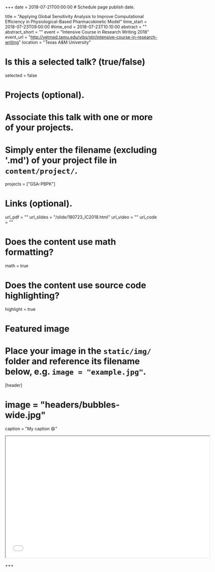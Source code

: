 +++
date = 2018-07-21T00:00:00  # Schedule page publish date.

title = "Applying Global Sensitivity Analysis to Improve Computational Efficiency in Physiological-Based Pharmacokinetic Model"
time_start = 2018-07-23T09:00:00
#time_end = 2018-07-23T10:10:00
abstract = ""
abstract_short = ""
event = "Intensive Course in Research Writing 2018"
event_url = "http://vetmed.tamu.edu/vibs/stjr/intensive-course-in-research-writing"
location = "Texas A&M University"

# Is this a selected talk? (true/false)
selected = false

# Projects (optional).
#   Associate this talk with one or more of your projects.
#   Simply enter the filename (excluding '.md') of your project file in `content/project/`.
projects = ["GSA-PBPK"]

# Links (optional).
url_pdf = ""
url_slides = "/slide/180723_IC2018.html"
url_video = ""
url_code = ""

# Does the content use math formatting?
math = true

# Does the content use source code highlighting?
highlight = true

# Featured image
# Place your image in the `static/img/` folder and reference its filename below, e.g. `image = "example.jpg"`.
[header]
# image = "headers/bubbles-wide.jpg"
caption = "My caption :smile:"

<iframe src="/slide/180723_IC2018.html#1" width="672" height="400px"></iframe>

+++

